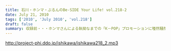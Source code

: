 ```yaml
---
title: 石川・ホンマ・ぶるんのBe-SIDE Your Life! vol.218-2
date: July 21, 2010
tags: ['2010', 'July 2010', 'vol.218']
draft: false
summary: 収録前・・・ホンマさんによる執拗なまでの「K－POP」プロモーションに唖然騒然！！自分たちの音楽をさしおきおすすめする有様！！NAMAE
---
```


http://project-phi.ddo.jp/ishikawa/ishikawa218_2.mp3